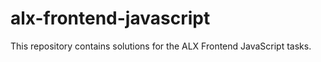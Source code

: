 # alx-frontend-javascript

This repository contains solutions for the ALX Frontend JavaScript tasks.
